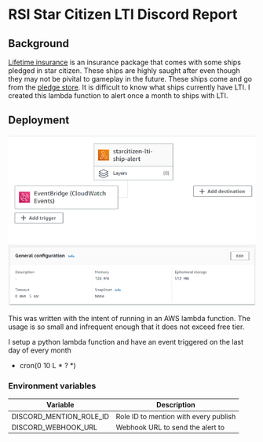 # RSI Star Citizen LTI Discord Report

## **Background**
[Lifetime insurance](https://starcitizen.fandom.com/wiki/Lifetime_Insurance#:~:text=Lifetime%20Insurance%20(LTI)%20is%20a,from%20one%20ship%20to%20another.) is an insurance package that comes with some ships pledged in star citizen. These ships are highly saught after even though they may not be pivital to gameplay in the future. These ships come and go from the [pledge store](http://robertsspaceindustries.com/pledge/ships/). It is difficult to know what ships currently have LTI. I created this lambda function to alert once a month to ships with LTI.

## **Deployment**
![overview](/readme-images/function-overview.png)
![config](/readme-images/general%20config.png)

This was written with the intent of running in an AWS lambda function. The usage is so small and infrequent enough that it does not exceed free tier.

I setup a python lambda function and have an event triggered on the last day of every month
- cron(0 10 L * ? *)


### **Environment variables**
| Variable      | Description |
| ----------- | ----------- |
| DISCORD_MENTION_ROLE_ID      | Role ID to mention with every publish       |
| DISCORD_WEBHOOK_URL   | Webhook URL to send the alert to        |